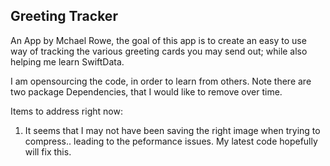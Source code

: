 ## Greeting Tracker

An App by Mchael Rowe, the goal of this app is to create an easy to use way of tracking the various greeting cards you may send out; while also helping me learn SwiftData.

I am opensourcing the code, in order to learn from others.  Note there are two package Dependencies, that I would like to remove over time.

Items to address right now:
1. It seems that I may not have been saving the right image when trying to compress.. leading to the peformance issues.  My latest code hopefully will fix this.
